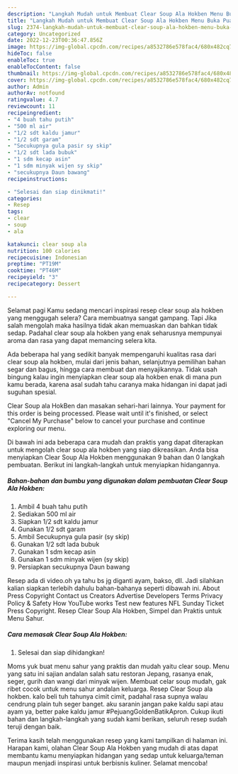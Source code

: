 ```yaml
---
description: "Langkah Mudah untuk Membuat Clear Soup Ala Hokben Menu Buka Puas"
title: "Langkah Mudah untuk Membuat Clear Soup Ala Hokben Menu Buka Puas"
slug: 2374-langkah-mudah-untuk-membuat-clear-soup-ala-hokben-menu-buka-puas
category: Uncategorized
date: 2022-12-23T00:36:47.856Z
image: https://img-global.cpcdn.com/recipes/a8532786e578fac4/680x482cq70/clear-soup-ala-hokben-foto-resep-utama.jpg
hideToc: false
enableToc: true
enableTocContent: false
thumbnail: https://img-global.cpcdn.com/recipes/a8532786e578fac4/680x482cq70/clear-soup-ala-hokben-foto-resep-utama.jpg
cover: https://img-global.cpcdn.com/recipes/a8532786e578fac4/680x482cq70/clear-soup-ala-hokben-foto-resep-utama.jpg
author: Admin
authorAv: notfound
ratingvalue: 4.7
reviewcount: 11
recipeingredient:
- "4 buah tahu putih"
- "500 ml air"
- "1/2 sdt kaldu jamur"
- "1/2 sdt garam"
- "Secukupnya gula pasir sy skip"
- "1/2 sdt lada bubuk"
- "1 sdm kecap asin"
- "1 sdm minyak wijen sy skip"
- "secukupnya Daun bawang"
recipeinstructions:

- "Selesai dan siap dinikmati!"
categories:
- Resep
tags:
- clear
- soup
- ala

katakunci: clear soup ala 
nutrition: 100 calories
recipecuisine: Indonesian
preptime: "PT19M"
cooktime: "PT46M"
recipeyield: "3"
recipecategory: Dessert

---
```



Selamat pagi Kamu sedang mencari inspirasi resep clear soup ala hokben yang menggugah selera? Cara membuatnya sangat gampang. Tapi Jika salah mengolah maka hasilnya tidak akan memuaskan dan bahkan tidak sedap. Padahal clear soup ala hokben yang enak seharusnya mempunyai aroma dan rasa yang dapat memancing selera kita.


Ada beberapa hal yang sedikit banyak mempengaruhi kualitas rasa dari clear soup ala hokben, mulai dari jenis bahan, selanjutnya pemilihan bahan segar dan bagus, hingga cara membuat dan menyajikannya. Tidak usah bingung kalau ingin menyiapkan clear soup ala hokben enak di mana pun kamu berada, karena asal sudah tahu caranya maka hidangan ini dapat jadi suguhan spesial.

Clear Soup ala HokBen dan masakan sehari-hari lainnya. Your payment for this order is being processed. Please wait until it&#39;s finished, or select &#34;Cancel My Purchase&#34; below to cancel your purchase and continue exploring our menu.


Di bawah ini ada beberapa cara mudah dan praktis yang dapat diterapkan untuk mengolah clear soup ala hokben yang siap dikreasikan. Anda bisa menyiapkan Clear Soup Ala Hokben menggunakan 9 bahan dan 0 langkah pembuatan. Berikut ini langkah-langkah untuk menyiapkan hidangannya.

<!--inarticleads1-->

##### Bahan-bahan dan bumbu yang digunakan dalam pembuatan Clear Soup Ala Hokben:

1. Ambil 4 buah tahu putih
1. Sediakan 500 ml air
1. Siapkan 1/2 sdt kaldu jamur
1. Gunakan 1/2 sdt garam
1. Ambil Secukupnya gula pasir (sy skip)
1. Gunakan 1/2 sdt lada bubuk
1. Gunakan 1 sdm kecap asin
1. Gunakan 1 sdm minyak wijen (sy skip)
1. Persiapkan secukupnya Daun bawang


Resep ada di video.oh ya tahu bs jg diganti ayam, bakso, dll. Jadi silahkan kalian siapkan terlebih dahulu bahan-bahanya seperti dibawah ini. About Press Copyright Contact us Creators Advertise Developers Terms Privacy Policy &amp; Safety How YouTube works Test new features NFL Sunday Ticket Press Copyright. Resep Clear Soup Ala Hokben, Simpel dan Praktis untuk Menu Sahur. 

<!--inarticleads2-->

##### Cara memasak Clear Soup Ala Hokben:


1. Selesai dan siap dihidangkan!

Moms yuk buat menu sahur yang praktis dan mudah yaitu clear soup. Menu yang satu ini sajian andalan salah satu restoran Jepang, rasanya enak, seger, gurih dan wangi dari minyak wijen. Membuat celar soup mudah, gak ribet cocok untuk menu sahur andalan keluarga. Resep Clear Soup ala hokben. kalo beli tuh tahunya cimit cimit, padahal rasa supnya walau cendrung plain tuh seger banget. aku saranin jangan pake kaldu sapi atau ayam ya, better pake kaldu jamur #PejuangGoldenBatikApron. Cukup ikuti bahan dan langkah-langkah yang sudah kami berikan, seluruh resep sudah teruji dengan baik. 

Terima kasih telah menggunakan resep yang kami tampilkan di halaman ini. Harapan kami, olahan Clear Soup Ala Hokben yang mudah di atas dapat membantu kamu menyiapkan hidangan yang sedap untuk keluarga/teman maupun menjadi inspirasi untuk berbisnis kuliner. Selamat mencoba!
